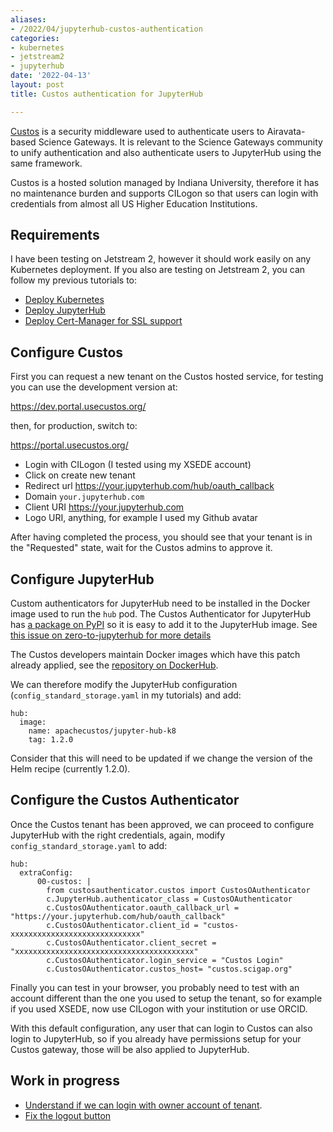 ```yaml
---
aliases:
- /2022/04/jupyterhub-custos-authentication
categories:
- kubernetes
- jetstream2
- jupyterhub
date: '2022-04-13'
layout: post
title: Custos authentication for JupyterHub

---
```


[Custos](https://airavata.apache.org/custos/) is a security middleware used to
authenticate users to Airavata-based Science Gateways.
It is relevant to the Science Gateways community to unify authentication and also
authenticate users to JupyterHub using the same framework.

Custos is a hosted solution managed by Indiana University, therefore it has no maintenance burden
and supports CILogon so that users can login with credentials from almost all US Higher Education
Institutions.

## Requirements

I have been testing on Jetstream 2, however it should work easily on any Kubernetes deployment.
If you also are testing on Jetstream 2, you can follow my previous tutorials to:

* [Deploy Kubernetes](https://zonca.dev/2022/03/kubernetes-jetstream2-kubespray.html)
* [Deploy JupyterHub](https://zonca.dev/2022/03/jetstream2-jupyterhub.html)
* [Deploy Cert-Manager for SSL support](https://zonca.dev/2020/03/setup-https-kubernetes-letsencrypt.html)

## Configure Custos

First you can request a new tenant on the Custos hosted service, for testing you can use the development version at:

<https://dev.portal.usecustos.org/>

then, for production, switch to:

<https://portal.usecustos.org/>

* Login with CILogon (I tested using my XSEDE account)
* Click on create new tenant
* Redirect url <https://your.jupyterhub.com/hub/oauth_callback>
* Domain `your.jupyterhub.com`
* Client URI <https://your.jupyterhub.com>
* Logo URI, anything, for example I used my Github avatar

After having completed the process, you should see that your tenant is in the "Requested" state,
wait for the Custos admins to approve it.

## Configure JupyterHub

Custom authenticators for JupyterHub need to be installed in the Docker image used to run the `hub` pod.
The Custos Authenticator for JupyterHub has [a package on PyPI](https://pypi.org/project/custos-jupyterhub-authenticator/) so it is easy to add it to the JupyterHub image.
See [this issue on zero-to-jupyterhub for more details](https://github.com/jupyterhub/zero-to-jupyterhub-k8s/issues/2265)

The Custos developers maintain Docker images which have this patch already applied, see the [repository on DockerHub]( https://hub.docker.com/r/apachecustos/jupyter-hub-k8/tags).

We can therefore modify the JupyterHub configuration (`config_standard_storage.yaml` in my tutorials) and add:

```
hub:
  image:
    name: apachecustos/jupyter-hub-k8
    tag: 1.2.0
```

Consider that this will need to be updated if we change the version of the Helm recipe (currently 1.2.0).

## Configure the Custos Authenticator

Once the Custos tenant has been approved, we can proceed to configure JupyterHub with the right credentials,
again, modify `config_standard_storage.yaml` to add:

```
hub:
  extraConfig:
      00-custos: |
        from custosauthenticator.custos import CustosOAuthenticator
        c.JupyterHub.authenticator_class = CustosOAuthenticator
        c.CustosOAuthenticator.oauth_callback_url = "https://your.jupyterhub.com/hub/oauth_callback"
        c.CustosOAuthenticator.client_id = "custos-xxxxxxxxxxxxxxxxxxxxxxxxxxxxx"
        c.CustosOAuthenticator.client_secret = "xxxxxxxxxxxxxxxxxxxxxxxxxxxxxxxxxxxxxxxx"
        c.CustosOAuthenticator.login_service = "Custos Login"
        c.CustosOAuthenticator.custos_host= "custos.scigap.org"
```

Finally you can test in your browser, you probably need to test with an account different than the one you used to setup the tenant, so for example if you used XSEDE, now use CILogon with your institution or use ORCID.

With this default configuration, any user that can login to Custos can also login to JupyterHub, so if you already have permissions setup for your Custos gateway, those will be also applied to JupyterHub.

## Work in progress

* [Understand if we can login with owner account of tenant](https://github.com/apache/airavata-custos/issues/265).
* [Fix the logout button](https://github.com/apache/airavata-custos/issues/264)
